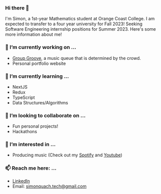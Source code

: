 ### Hi there 👋

I'm Simon, a 1st-year Mathematics student at Orange Coast College. I am expected to transfer to a four year university for Fall 2023! Seeking Software Engineering internship positions for Summer 2023. Here's some more information about me!

### 🔭 I’m currently working on ...
- [Group Groove](https://github.com/simon-quach/group-groove), a music queue that is determined by the crowd.
- Personal portfolio website

### 🌱 I’m currently learning ...
- NextJS
- Redux
- TypeScript
- Data Structures/Algorithms

### 👯 I’m looking to collaborate on ...
- Fun personal projects!
- Hackathons

### 🌟 I’m interested in ...
- Producing music (Check out my [Spotify](https://open.spotify.com/artist/3SMVcm2yTCliC2bm6hSdFr?si=9sxQUBFlQq2jJxI95Z9Oag) and [Youtube](https://youtube.com/c/tropistact))

### 📫 Reach me here: ...
- [LinkedIn](https://www.linkedin.com/in/simonquach04/)
- Email: simonquach.tech@gmail.com
